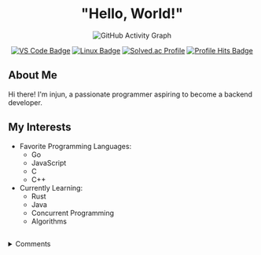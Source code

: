 <div align="center">

# "Hello, World!"

![GitHub Activity Graph](https://github-readme-activity-graph.vercel.app/graph?username=in-jun&theme=high-contrast&height=250)

[![VS Code Badge](https://img.shields.io/badge/Visual%20Studio%20Code-007ACC?style=flat-square&logo=Visual%20Studio%20Code&logoColor=white)](https://code.visualstudio.com/)
[![Linux Badge](https://img.shields.io/badge/Linux-FCC624?style=flat-square&logo=Linux&logoColor=white)](https://www.linux.org/)
[![Solved.ac Profile](https://mazassumnida.wtf/api/mini/generate_badge?boj=dlswns)](https://solved.ac/profile/dlswns)
[![Profile Hits Badge](https://hits.seeyoufarm.com/api/count/incr/badge.svg?url=https%3A%2F%2Fgithub.com%2Fin-jun&count_bg=%23000000&title_bg=%23000000&icon=&icon_color=%23E7E7E7&title=in-jun&edge_flat=true)](https://github.com/in-jun)

</div>

## About Me

Hi there! I'm injun, a passionate programmer aspiring to become a backend developer.

## My Interests

-   Favorite Programming Languages:
    -   Go
    -   JavaScript
    -   C
    -   C++
-   Currently Learning:
    -   Rust
    -   Java
    -   Concurrent Programming
    -   Algorithms

##

<details>
  <summary>Comments</summary>

[![Comments](https://comment.injunweb.com/api/user/in-jun/svg?theme=black)](https://comment.injunweb.com/in-jun)

</details>
